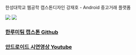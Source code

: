 한성대학교 웹공학 캡스톤디자인 강재호 - Android 중고거래 플랫폼


<img src="https://img.shields.io/badge/React Native-61DAFB?style=flat-square&logo=React&logoColor=white"/>  <img src="https://img.shields.io/badge/JavaScript-F7DF1E?style=flat-square&logo=javascript&logoColor=black"/>


### [한루미팀 캡스톤 Github](https://github.com/ahntd/HSU_Capstone_25-1)
### [안드로이드 시연영상 Youtube](https://www.youtube.com/watch?v=7134dcT4Fh0)
